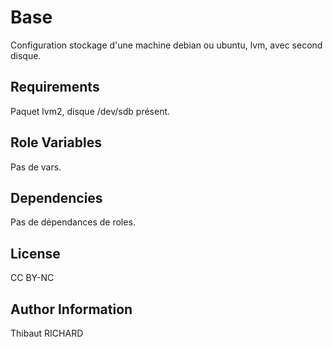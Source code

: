Base
=========

Configuration stockage d'une machine debian ou ubuntu, lvm, avec second disque.

Requirements
------------

Paquet lvm2, disque /dev/sdb présent.

Role Variables
--------------

Pas de vars.

Dependencies
------------

Pas de dépendances de roles.

License
-------

CC BY-NC

Author Information
------------------

Thibaut RICHARD
